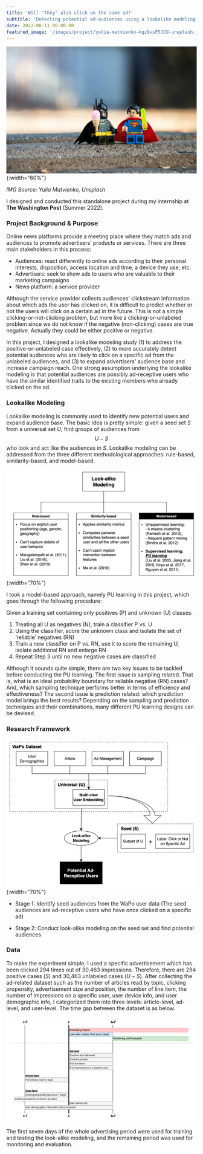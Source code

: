 ```yaml
---
title: 'Will "They" also click on the same ad?'
subtitle: 'Detecting potential ad-audiences using a lookalike modeling'
date: 2022-08-11 00:00:00
featured_image: '/images/project/yulia-matvienko-kgz9vsP5JCU-unsplash.jpg'
---
```


![](/images/project/yulia-matvienko-kgz9vsP5JCU-unsplash.jpg){:width="60%"}

*IMG Source: Yulia Matvienko, Unsplash*

I designed and conducted this standalone project during my internship at **The Washington Post** (Summer 2022).

### Project Background & Purpose

Online news platforms provide a meeting place where they match ads and audiences to promote advertisers’ products or services. There are three main stakeholders in this process: 
- Audiences: react differently to online ads according to their personal interests, disposition, access location and time, a device they use, etc. 
- Advertisers: seek to show ads to users who are valuable to their marketing campaigns
- News platform: a service provider 

Although the service provider collects audiences’ clickstream information about which ads the user has clicked on, it is difficult to predict whether or not the users will click on a certain ad in the future. This is not a simple clicking-or-not-clicking problem, but more like a clicking-or-unlabeled problem since we do not know if the negative (non-clicking) cases are true negative. Actually they could be either positive or negative.

In this project, I designed a lookalike modeling study (1) to address the positive-or-unlabeled case effectively, (2) to more accurately detect potential audiences who are likely to click on a specific ad from the unlabeled audiences, and (3) to expand advertisers’ audience base and increase campaign reach.
One strong assumption underlying the lookalike modeling is that potential audiences are possibly ad-receptive users who have the similar identified traits to the existing members who already clicked on the ad.



### Lookalike Modeling
Lookalike modeling is commonly used to identify new potential users and expand audience base. The basic idea is pretty simple: given a seed set $S$ from a universal set $U$, find groups of audiences from $$U-S$$ who look and act like the audiences in $S$. Lookalike modeling can be addressed from the three different methodological approaches: rule-based, similarity-based, and model-based.

![](/images/project/journal_wj_images.png){:width="70%"}


I took a model-based approach, namely PU learning in this project, which goes through the following procedure:

Given a training set containing only positives (P) and unknown (U) classes:

1. Treating all U as negatives (N), train a classifier P vs. U
2. Using the classifier, score the unknown class and isolate the set of ‘reliable’ negatives (RN)
3. Train a new classifier on P vs. RN, use it to score the remaining U, isolate additional RN and enlarge RN
4. Repeat Step 3 until no new negative cases are classified

Although it sounds quite simple, there are two key issues to be tackled before conducting the PU learning. The first issue is sampling related. That is, what is an ideal probability boundary for reliable negative (RN) cases? And, which sampling technique performs better in terms of efficiency and effectiveness? The second issue is prediction related: which prediction model brings the best results? Depending on the sampling and prediction techniques and their combinations, many different PU learning designs can be devised.


### Research Framework
![](/images/project/lookalike/research_framework.png){:width="70%"}

- Stage 1: Identify seed audiences from the WaPo user data (The seed audiences are ad-receptive users who have once clicked on a specific ad)

- Stage 2: Conduct look-alike modeling on the seed set and find potential audiences



### Data
To make the experiment simple, I used a specific advertisement which has been clicked 294 times out of 30,463 impressions. Therefore, there are 294 positive cases ($S$) and 30,463 unlabeled cases ($U-S$). After collecting the ad-related dataset such as the number of articles read by topic, clicking propensity, advertisement size and position, the number of line item, the number of impressions on a specific user, user device info, and user demographic info, I categorized them into three levels: article-level, ad-level, and user-level. The time gap between the dataset is as below.

![](/images/project/lookalike/timegap.png)

The first seven days of the whole advertising period were used for training and testing the look-alike modeling, and the remaining period was used for monitoring and evaluation.